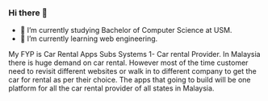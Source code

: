 ### Hi there 👋

<!--
**SIEHAO/SIEHAO** is a ✨ _special_ ✨ repository because its `README.md` (this file) appears on your GitHub profile.

Here are some ideas to get you started:


- 👯 I’m looking to collaborate on ...
- 🤔 I’m looking for help with ...
- 💬 Ask me about ...
- 📫 How to reach me: ...
- 😄 Pronouns: ...
- ⚡ Fun fact: ...
-->

- 🔭 I’m currently studying Bachelor of Computer Science at USM.
- 🌱 I’m currently learning web engineering.

My FYP is Car Rental Apps Subs Systems 1- Car rental Provider.
In Malaysia there is huge demand on car rental. However most of the time customer need to revisit different websites or walk in to different company to get the car for rental as per their choice. The apps that going to build will be one platform for all the car rental provider of all states in Malaysia.
